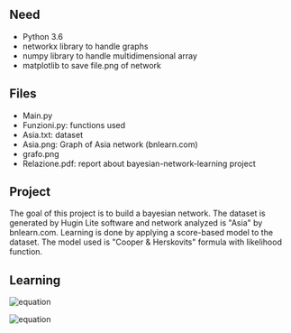 ## Need
- Python 3.6
- networkx library to handle graphs
- numpy library to handle multidimensional array
- matplotlib to save file.png of network

## Files
- Main.py
- Funzioni.py: functions used
- Asia.txt: dataset
- Asia.png: Graph of Asia network (bnlearn.com)
- grafo.png
- Relazione.pdf: report about bayesian-network-learning project

## Project
The goal of this project is to build a bayesian network. The dataset is generated by Hugin Lite software and network analyzed is "Asia" by bnlearn.com. 
Learning is done by applying a score-based model to the dataset. The model used is "Cooper & Herskovits" formula with likelihood function.

## Learning
![equation](https://latex.codecogs.com/gif.latex?\prod_{i=1}^{n}&space;\prod_{j=1}^{q_i}&space;\frac{\Gamma(\alpha_{ij})}{\Gamma(\alpha_{ij}&space;&plus;&space;N_{ij})}&space;\cdot&space;\prod_{k=1}^{r_i}&space;\frac{\Gamma(\alpha_{ijk}&space;&plus;&space;N_{ijk})}{\Gamma(\alpha_{ijk})})

![equation](https://latex.codecogs.com/gif.latex?\prod_{i=1}^{n}&space;\prod_{j=1}^{q_i}&space;\frac{\Gamma(\alpha_{ij})}{\Gamma(\alpha_{ij}&space;&plus;&space;N_{ij})}&space;\cdot&space;\prod_{k=1}^{r_i}&space;\frac{\Gamma(\alpha_{ijk}&space;&plus;&space;N_{ijk})}{\Gamma(\alpha_{ijk})}&space;\Longrightarrow&space;\sum_{i=1}^{n}&space;q_i&space;\cdot&space;\log(r_i&space;-&space;1)!&space;-&space;\sum_{j=1}^{q_i}&space;\log(N_{ij}&space;&plus;&space;r_i&space;-1)!&space;&plus;&space;\sum{k=1}^{r_i}&space;\log(N_{ijk})!)
